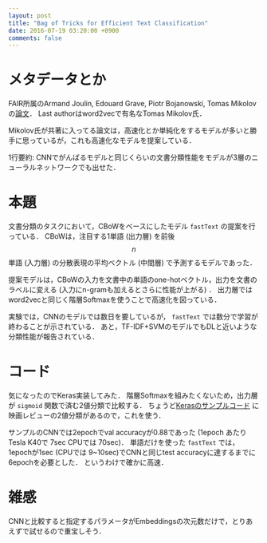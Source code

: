 ```yaml
---
layout: post
title: "Bag of Tricks for Efficient Text Classification"
date: 2016-07-19 03:20:00 +0900
comments: false
---
```


# メタデータとか

FAIR所属のArmand Joulin, Edouard Grave, Piotr Bojanowski, Tomas Mikolovの[論文](https://arxiv.org/abs/1607.01759)．
Last authorはword2vecで有名なTomas Mikolov氏．

Mikolov氏が共著に入ってる論文は，高速化とか単純化をするモデルが多いと勝手に思っているが，これも高速化なモデルを提案している．

1行要約:
CNNでがんばるモデルと同じくらいの文書分類性能をモデルが3層のニューラルネットワークでも出せた．

# 本題

文書分類のタスクにおいて，CBoWをベースにしたモデル `fastText` の提案を行っている．
CBoWは，注目する1単語 (出力層) を前後 $$n$$ 単語 (入力層) の分散表現の平均ベクトル (中間層) で予測するモデルであった．

提案モデルは，CBoWの入力を文書中の単語のone-hotベクトル，出力を文書のラベルに変える (入力にn-gramも加えるとさらに性能が上がる) ．
出力層ではword2vecと同じく階層Softmaxを使うことで高速化を図っている．

実験では，CNNのモデルでは数日を要しているが， `fastText` では数分で学習が終わることが示されている．
あと，TF-IDF+SVMのモデルでもDLと近いような分類性能が報告されている．

# コード

気になったのでKeras実装してみた．
階層Softmaxを組みたくないため，出力層が `sigmoid` 関数で済む2値分類で比較する．
ちょうど[Kerasのサンプルコード](https://github.com/fchollet/keras/blob/master/examples/imdb_cnn.py) に映画レビューの2値分類があるので，これを使う．

<script src="https://gist.github.com/nzw0301/227c23fa5a7dc463a6bda44eee00d720.js"></script>

サンプルのCNNでは2epochでval accuracyが0.88であった (1epoch あたりTesla K40で 7sec CPUでは 70sec)．
単語だけを使った `fastText` では，1epochが1sec (CPUでは 9~10sec)でCNNと同じtest accuracyに達するまでに6epochを必要とした．
というわけで確かに高速．


# 雑感

CNNと比較すると指定するパラメータがEmbeddingsの次元数だけで，とりあえずで試せるので重宝しそう．
